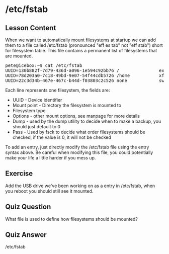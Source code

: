 # /etc/fstab

## Lesson Content

When we want to automatically mount filesystems at startup we can add them to a file called /etc/fstab (pronounced "eff es tab" not "eff stab") short for filesystem table. This file contains a permanent list of filesystems that are mounted.

<pre>
pete@icebox:~$ cat /etc/fstab
UUID=130b882f-7d79-436d-a096-1e594c92bb76 /               ext4    relatime,errors=remount-ro 0       1
UUID=78d203a0-7c18-49bd-9e07-54f44cdb5726 /home           xfs     relatime        0       2
UUID=22c3d34b-467e-467c-b44d-f03803c2c526 none            swap    sw              0       0
</pre>

Each line represents one filesystem, the fields are: 

<ul>
<li>UUID - Device identifier</li>
<li>Mount point - Directory the filesystem is mounted to</li>
<li>Filesystem type</li>
<li>Options - other mount options, see manpage for more details</li>
<li>Dump - used by the dump utility to decide when to make a backup, you should just default to 0</li>
<li>Pass - Used by fsck to decide what order filesystems should be checked, if the value is 0, it will not be checked</li>
</ul>

To add an entry, just directly modify the /etc/fstab file using the entry syntax above. Be careful when modifying this file, you could potentially make your life a little harder if you mess up.

## Exercise

Add the USB drive we've been working on as a entry in /etc/fstab, when you reboot you should still see it mounted. 

## Quiz Question

What file is used to define how filesystems should be mounted? 

## Quiz Answer

/etc/fstab

